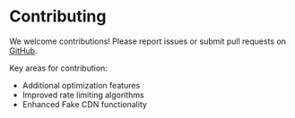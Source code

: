 # Contributing

We welcome contributions! Please report issues or submit pull requests on [GitHub](https://github.com/xo-aria/django-secux).

Key areas for contribution:

- Additional optimization features
- Improved rate limiting algorithms
- Enhanced Fake CDN functionality
